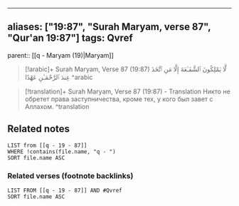 
---
aliases: ["19:87", "Surah Maryam, verse 87", "Qur'an 19:87"]
tags: Qvref
---

parent:: [[q - Maryam (19)|Maryam]]

> [!arabic]+ Surah Maryam, Verse 87 (19:87)
> <span class="quran-arabic">لَّا يَمْلِكُونَ ٱلشَّفَـٰعَةَ إِلَّا مَنِ ٱتَّخَذَ عِندَ ٱلرَّحْمَـٰنِ عَهْدًا</span>
^arabic

> [!translation]+ Surah Maryam, Verse 87 (19:87) - Translation
> Никто не обретет права заступничества, кроме тех, у кого был завет с Аллахом.
^translation



## Related notes
```dataview
LIST from [[q - 19 - 87]]
WHERE !contains(file.name, "q - ")
SORT file.name ASC
```

### Related verses (footnote backlinks)
```dataview
LIST FROM [[q - 19 - 87]] AND #Qvref
SORT file.name ASC
```

